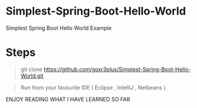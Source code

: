 # Simplest-Spring-Boot-Hello-World
Simplest Spring Boot Hello World Example 


# Steps

> git clone https://github.com/goxr3plus/Simplest-Spring-Boot-Hello-World.git

> Run from your favourite IDE ( Eclipse , IntelliJ , Netbeans )

ENJOY READING WHAT I HAVE LEARNED SO FAR
